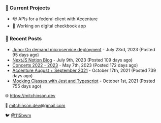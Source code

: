 ### 📌 Current Projects
- 📪 APIs for a federal client with Accenture
- 🤑 Working on digital checkbook app

### 📝 Recent Posts

- [Juno: On demand microservice deployment](https://blog.mitchinson.dev/juno) - July 23rd, 2023 (Posted 95 days ago)
- [NextJS Notion Blog](https://blog.mitchinson.dev/blog-2023) - July 9th, 2023 (Posted 109 days ago)
- [Concerts 2022 - 2023](https://blog.mitchinson.dev/concerts-2023) - May 7th, 2023 (Posted 172 days ago)
- [Accenture August + September 2021](https://blog.mitchinson.dev/pillar/aug-sep-21) - October 17th, 2021 (Posted 739 days ago)
- [Mocking Classes with Jest and Typescript](https://blog.mitchinson.dev/jest-typescript-mocks) - October 1st, 2021 (Posted 755 days ago)

🌐 https://mitchinson.dev

💌 mitchinson.dev@gmail.com

🐦 [@115bwm](https://twitter.com/115bwm)